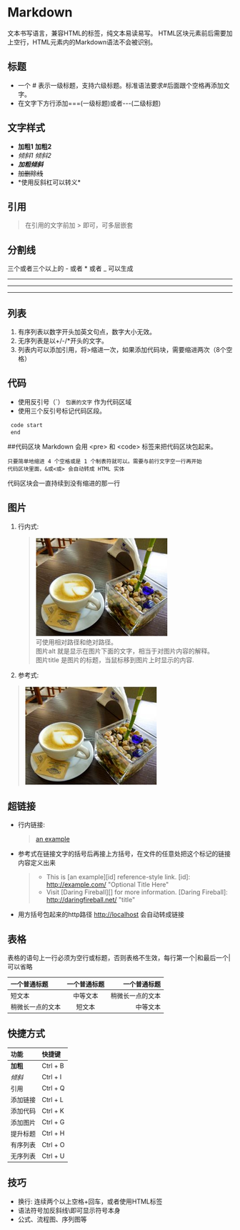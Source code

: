 # Markdown

文本书写语言，兼容HTML的标签，纯文本易读易写。 
HTML区块元素前后需要加上空行，HTML元素内的Markdown语法不会被识别。  


## 标题
+ 一个 # 表示一级标题，支持六级标题。标准语法要求#后面跟个空格再添加文字。
+ 在文字下方行添加===(一级标题)或者---(二级标题)

## 文字样式
- **加粗1**  __加粗2__
- *倾斜1*  _倾斜2_
- ***加粗倾斜***  
- ~~加删除线~~  
- \*使用反斜杠可以转义\*

## 引用
> 在引用的文字前加 > 即可，可多层嵌套

## 分割线
三个或者三个以上的 - 或者 * 或者 _ 可以生成
*****
-----
_____

## 列表
1. 有序列表以数字开头加英文句点，数字大小无效。
2. 无序列表是以+/-/*开头的文字。
3. 列表内可以添加引用，将>缩进一次，如果添加代码块，需要缩进两次（8个空格）


## 代码
- 使用反引号（\`） `包裹的文字` 作为代码区域
- 使用三个反引号标记代码区段。  
```
 code start   
 end  
```

##代码区块
Markdown 会用 \<pre\> 和 \<code\> 标签来把代码区块包起来。

    只要简单地缩进 4 个空格或是 1 个制表符就可以。需要与前行文字空一行再开始  
    代码区块里面，&或<或> 会自动转成 HTML 实体  
代码区块会一直持续到没有缩进的那一行

## 图片
1. 行内式: 
	> ![无图时文字](md_pic.jpg "测试图片")  
	可使用相对路径和绝对路径。  
	图片alt 就是显示在图片下面的文字，相当于对图片内容的解释。  
	图片title 是图片的标题，当鼠标移到图片上时显示的内容.
2. 参考式: 
  > ![无图时文字][1]  

[1]: ../markdown/img/md_pic.jpg "测试图片"

## 超链接
+ 行内链接: 

  > [an example](http://example.com/ "Title")
+ 参考式在链接文字的括号后再接上方括号，在文件的任意处把这个标记的链接内容定义出来
	> + This is [an example][id] reference-style link.
	> [id]: http://example.com/  "Optional Title Here"
	> + Visit [Daring Fireball][] for more information.
	> [Daring Fireball]: http://daringfireball.net/ "title"
+ 用方括号包起来的http路径 <http://localhost> 会自动转成链接


## 表格
表格的语句上一行必须为空行或标题，否则表格不生效，每行第一个|和最后一个|可以省略

| 一个普通标题 | 一个普通标题 | 一个普通标题 |
| :------ | :------: | ------: |
| 短文本 | 中等文本 | 稍微长一点的文本 |
| 稍微长一点的文本 | 短文本 | 中等文本 |

## 快捷方式
|功能|快捷键|
|:---|:---|
|**加粗**|Ctrl + B|
|*倾斜*|Ctrl + I|
|引用|Ctrl + Q|
|添加链接|Ctrl + L|
|添加代码|Ctrl + K|
|添加图片|Ctrl + G|
|提升标题|Ctrl + H|
|有序列表|Ctrl + O|
|无序列表|Ctrl + U|


## 技巧
+ 换行: 连续两个以上空格+回车，或者使用HTML标签
+ 语法符号加反斜线\即可显示符号本身
+ 公式、流程图、序列图等